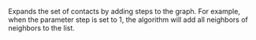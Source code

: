 Expands the set of contacts by adding steps to the graph. For example, when the parameter step is set to 1, the algorithm will add all neighbors of neighbors to the list.
